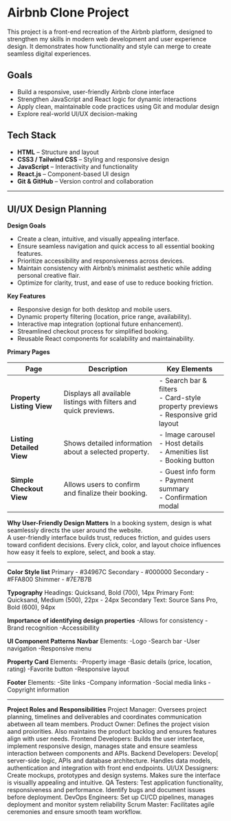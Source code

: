 # Airbnb Clone Project

This project is a front-end recreation of the Airbnb platform, designed to strengthen my skills in modern web development and user experience design. It demonstrates how functionality and style can merge to create seamless digital experiences.

## Goals
- Build a responsive, user-friendly Airbnb clone interface  
- Strengthen JavaScript and React logic for dynamic interactions  
- Apply clean, maintainable code practices using Git and modular design  
- Explore real-world UI/UX decision-making  

## Tech Stack
- **HTML** – Structure and layout  
- **CSS3 / Tailwind CSS** – Styling and responsive design  
- **JavaScript** – Interactivity and functionality  
- **React.js** – Component-based UI design  
- **Git & GitHub** – Version control and collaboration  
---

## UI/UX Design Planning

**Design Goals**
- Create a clean, intuitive, and visually appealing interface.  
- Ensure seamless navigation and quick access to all essential booking features.  
- Prioritize accessibility and responsiveness across devices.  
- Maintain consistency with Airbnb’s minimalist aesthetic while adding personal creative flair.  
- Optimize for clarity, trust, and ease of use to reduce booking friction.

**Key Features**
- Responsive design for both desktop and mobile users.  
- Dynamic property filtering (location, price range, availability).  
- Interactive map integration (optional future enhancement).  
- Streamlined checkout process for simplified booking.  
- Reusable React components for scalability and maintainability.  

**Primary Pages**

| Page | Description | Key Elements |
|------|--------------|---------------|
| **Property Listing View** | Displays all available listings with filters and quick previews. | - Search bar & filters<br>- Card-style property previews<br>- Responsive grid layout |
| **Listing Detailed View** | Shows detailed information about a selected property. | - Image carousel<br>- Host details<br>- Amenities list<br>- Booking button |
| **Simple Checkout View** | Allows users to confirm and finalize their booking. | - Guest info form<br>- Payment summary<br>- Confirmation modal |

**Why User-Friendly Design Matters**
In a booking system, design is what seamlessly directs the user around the website.  
A user-friendly interface builds trust, reduces friction, and guides users toward confident decisions. Every click, color, and layout choice influences how easy it feels to explore, select, and book a stay.

---

**Color Style list**
Primary - #34967C
Secondary - #000000
Secondary - #FFA800
Shimmer - #7E7B7B

**Typography**
Headings: Quicksand, Bold (700), 14px
Primary Font: Quicksand, Medium (500), 22px - 24px
Secondary Text: Source Sans Pro, Bold (600), 94px

**Importance of identifying design properties**
-Allows for consistency
-Brand recognition
-Accessibillity

**UI Component Patterns**
**Navbar**
Elements:
-Logo
-Search bar
-User navigation
-Responsive menu

**Property Card**
Elements:
-Property image
-Basic details (price, location, rating)
-Favorite button
-Responsive layout

**Footer**
Elements:
-Site links
-Company information
-Social media links
-Copyright information

---

**Project Roles and Responsibilities**
Project Manager: Oversees project planning, timelines and deliverables and coordinates communication abetween all team members.
Product Owner: Defines the project vision aand proiorities. Also maintains the product backlog and ensures features align with user needs.
Frontend Developers: Builds the user interface, implement responsive design, manages state and ensure seamless interaction between components and APIs.
Backend Developers: Develop[ server-side logic, APIs and database architecture. Handles data models, authentication and integration with front end endpoints.
UI/UX Dessigners: Create mockups, prototypes and design systems. Makes sure the interface is visuallly appealing and intuitive.
QA Testers: Test application functionality, responsiveness and performance. Identify bugs and document issues before deployment.
DevOps Engineers: Set up CI/CD pipelines, manages deployment and monitor system reliability
Scrum Master: Facilitates agile ceremonies and ensure smooth team workflow.





